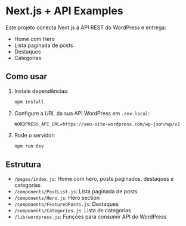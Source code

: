 # Next.js + API Examples

Este projeto conecta Next.js à API REST do WordPress e entrega:

- Home com Hero
- Lista paginada de posts
- Destaques
- Categorias

## Como usar

1. Instale dependências:
   ```bash
   npm install
   ```

2. Configure a URL da sua API WordPress em `.env.local`:
   ```
   WORDPRESS_API_URL=https://seu-site-wordpress.com/wp-json/wp/v2
   ```

3. Rode o servidor:
   ```bash
   npm run dev
   ```

## Estrutura

- `/pages/index.js`: Home com hero, posts paginados, destaques e categorias
- `/components/PostList.js`: Lista paginada de posts
- `/components/Hero.js`: Hero section
- `/components/FeaturedPosts.js`: Destaques
- `/components/Categories.js`: Lista de categorias
- `/lib/wordpress.js`: Funções para consumir API do WordPress
